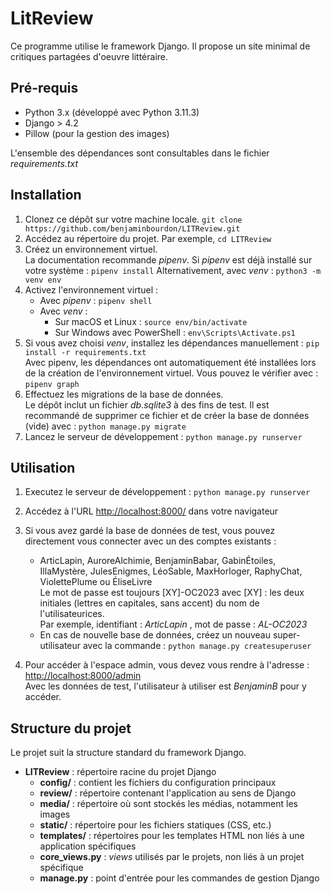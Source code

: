 # LitReview

Ce programme utilise le framework Django.
Il propose un site minimal de critiques partagées d'oeuvre littéraire.

## Pré-requis

- Python 3.x (développé avec Python 3.11.3)
- Django > 4.2
- Pillow (pour la gestion des images)

L'ensemble des dépendances sont consultables dans le fichier *requirements.txt*

## Installation

1. Clonez ce dépôt sur votre machine locale.
``` git clone https://github.com/benjaminbourdon/LITReview.git ```
2. Accédez au répertoire du projet. Par exemple, ```cd LITReview```
3. Créez un environnement virtuel.  
La documentation recommande *pipenv*. 
Si *pipenv* est déjà installé sur votre système : 
``` pipenv install ```
Alternativement, avec *venv* :
``` python3 -m venv env ```
4. Activez l'environnement virtuel :
    + Avec *pipenv* : ```pipenv shell```
    + Avec *venv* : 
        + Sur macOS et Linux : ```source env/bin/activate```
        + Sur Windows avec PowerShell : ```env\Scripts\Activate.ps1```
5. Si vous avez choisi *venv*, installez les dépendances manuellement : 
```pip install -r requirements.txt```  
Avec pipenv, les dépendances ont automatiquement été installées lors de la création de l'environnement virtuel. Vous pouvez le vérifier avec :
```pipenv graph```
6. Effectuez les migrations de la base de données.  
Le dépôt inclut un fichier *db.sqlite3* à des fins de test.
Il est recommandé de supprimer ce fichier et de créer la base de données (vide) avec : 
```python manage.py migrate```
7. Lancez le serveur de développement : ```python manage.py runserver```

## Utilisation 

1. Executez le serveur de développement : ```python manage.py runserver```
2. Accédez à l'URL <http://localhost:8000/> dans votre navigateur
3. Si vous avez gardé la base de données de test, vous pouvez directement vous connecter avec un des comptes existants : 
    - ArticLapin, AuroreAlchimie, BenjaminBabar, GabinÉtoiles, IllaMystère, JulesEnigmes, LéoSable, MaxHorloger, RaphyChat, ViolettePlume ou ÉliseLivre  
    Le mot de passe est toujours [XY]-OC2023 avec [XY] : les deux initiales (lettres en capitales, sans accent) du nom de l'utilisateurices.  
    Par exemple, identifiant : *ArticLapin* , mot de passe : *AL-OC2023*  
    - En cas de nouvelle base de données, créez un nouveau super-utilisateur avec la commande :
    ```python manage.py createsuperuser```

4. Pour accéder à l'espace admin, vous devez vous rendre à l'adresse : <http://localhost:8000/admin>  
Avec les données de test, l'utilisateur à utiliser est *BenjaminB* pour y accéder.

## Structure du projet

Le projet suit la structure standard du framework Django.

- **LITReview** : répertoire racine du projet Django
    - **config/** : contient les fichiers du configuration principaux
    - **review/** : répertoire contenant l'application au sens de Django
    - **media/** : répertoire où sont stockés les médias, notamment les images
    - **static/** : répertoire pour les fichiers statiques (CSS, etc.)
    - **templates/** : répertoires pour les templates HTML non liés à une application spécifiques
    - **core_views.py** : *views* utilisés par le projets, non liés à un projet spécifique
    - **manage.py** : point d'entrée pour les commandes de gestion Django